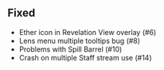 ## Fixed
- Ether icon in Revelation View overlay (#6)
- Lens menu multiple tooltips bug (#8)
- Problems with Spill Barrel (#10)
- Crash on multiple Staff stream use (#14)